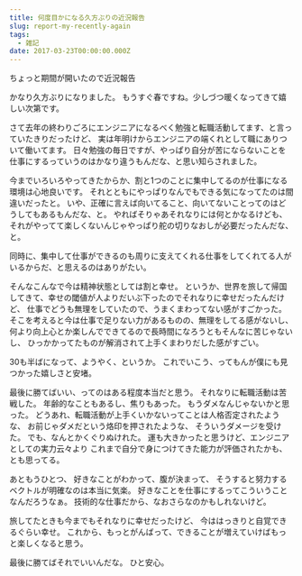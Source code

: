 ```yaml
---
title: 何度目かになる久方ぶりの近況報告
slug: report-my-recently-again
tags:
  - 雑記
date: 2017-03-23T00:00:00.000Z
---
```

ちょっと期間が開いたので近況報告

かなり久方ぶりになりました。
もうすぐ春ですね。少しづつ暖くなってきて嬉しい次第です。

さて去年の終わりごろにエンジニアになるべく勉強と転職活動してます、と言っていたきりだったけど、
実は年明けからエンジニアの端くれとして職にありついて働いてます。
日々勉強の毎日ですが、やっぱり自分が苦にならないことを仕事にするっていうのはかなり違うもんだな、と思い知らされました。

今までいろいろやってきたからか、割と1つのことに集中してるのが仕事になる環境は心地良いです。
それとともにやっぱりなんでもできる気になってたのは間違いだったと。
いや、正確に言えば向いてること、向いてないことってのはどうしてもあるもんだな、と。
やればそりゃあそれなりには何とかなるけども、それがやってて楽しくないんじゃやっぱり舵の切りなおしが必要だったんだな、と。

同時に、集中して仕事ができるのも周りに支えてくれる仕事をしてくれてる人がいるからだ、と思えるのはありがたい。

そんなこんなで今は精神状態としては割と幸せ。
というか、世界を旅して帰国してきて、幸せの閾値が人よりだいぶ下ったのでそれなりに幸せだったんだけど、
仕事でどうも無理をしていたので、うまくまわってない感がすごかった。
そこを考えると今は仕事で足りない力があるものの、無理をしてる感がないし、
何より向上心とか楽しんでできてるので長時間になろうともそんなに苦じゃないし、
ひっかかってたものが解消されて上手くまわりだした感がすごい。

30も半ばになって、ようやく、というか。
これでいこう、ってもんが僕にも見つかった嬉しさと安堵。

最後に勝てばいい、ってのはある程度本当だと思う。
それなりに転職活動は苦戦した。
年齢的なこともあるし、焦りもあった。
もうダメなんじゃないかと思った。
どうあれ、転職活動が上手くいかないってことは人格否定されたような、
お前じゃダメだという烙印を押されたような、
そういうダメージを受けた。
でも、なんとかくぐりぬけれた。
運も大きかったと思うけど、エンジニアとしての実力云々より
これまで自分で身につけてきた能力が評価されたかも、とも思ってる。

あともうひとつ、
好きなことがわかって、腹が決まって、
そうすると努力するベクトルが明確なのは本当に気楽。
好きなことを仕事にするってこういうことなんだろうなぁ。
技術的な仕事だから、なおさらなのかもしれないけど。

旅してたときも今までもそれなりに幸せだったけど、
今ははっきりと自覚できるぐらい幸せ。
これから、もっとがんばって、できることが増えていけばもっと楽しくなると思う。

最後に勝てばそれでいいんだな。
ひと安心。
